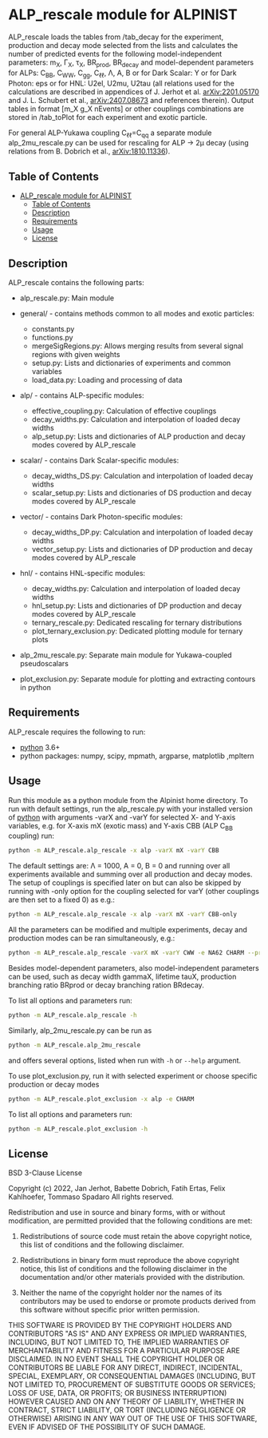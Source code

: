 ALP_rescale module for ALPINIST
===============================

ALP_rescale loads the tables from /tab_decay for the experiment, production and decay mode selected from the lists and calculates the number of predicted events for the following model-independent parameters: m<sub>X</sub>, &#915;<sub>X</sub>, &#964;<sub>X</sub>, BR<sub>prod</sub>, BR<sub>decay</sub> and model-dependent parameters for ALPs:
C<sub>BB</sub>, C<sub>WW</sub>, C<sub>gg</sub>, C<sub>&#8467;&#8467;</sub>, &#923;, A, B or for Dark Scalar: Y or for Dark Photon: eps or for HNL: U2el, U2mu, U2tau
(all relations used for the calculations are described in appendices of J. Jerhot et al. [arXiv:2201.05170][2201.05170] and J. L. Schubert et al., [arXiv:2407.08673][2407.08673] and references therein).
Output tables in format [m_X g_X nEvents] or other couplings combinations are stored in /tab_toPlot for each experiment and exotic particle.

For general ALP-Yukawa coupling C<sub>&#8467;&#8467;</sub>=C<sub>qq</sub> a separate module alp_2mu_rescale.py can be used for rescaling for ALP &#8594; 2&#956; decay (using relations from B. Dobrich et al., [arXiv:1810.11336][1810.11336]).

Table of Contents
-----------------

- [ALP\_rescale module for ALPINIST](#alp_rescale-module-for-alpinist)
  - [Table of Contents](#table-of-contents)
  - [Description](#description)
  - [Requirements](#requirements)
  - [Usage](#usage)
  - [License](#license)

Description
-----------

ALP_rescale contains the following parts:
  * alp_rescale.py: Main module
  * general/ - contains methods common to all modes and exotic particles: 
    * constants.py
    * functions.py
    * mergeSigRegions.py: Allows merging results from several signal regions with given weights
    * setup.py: Lists and dictionaries of experiments and common variables
    * load_data.py: Loading and processing of data  
  * alp/ - contains ALP-specific modules:
    * effective_coupling.py: Calculation of effective couplings
    * decay_widths.py: Calculation and interpolation of loaded decay widths
    * alp_setup.py: Lists and dictionaries of ALP production and decay modes covered by ALP_rescale
  * scalar/ - contains Dark Scalar-specific modules:
    * decay_widths_DS.py: Calculation and interpolation of loaded decay widths
    * scalar_setup.py: Lists and dictionaries of DS production and decay modes covered by ALP_rescale
  * vector/ - contains Dark Photon-specific modules:
    * decay_widths_DP.py: Calculation and interpolation of loaded decay widths
    * vector_setup.py: Lists and dictionaries of DP production and decay modes covered by ALP_rescale
  * hnl/ - contains HNL-specific modules:
    * decay_widths.py: Calculation and interpolation of loaded decay widths
    * hnl_setup.py: Lists and dictionaries of DP production and decay modes covered by ALP_rescale
    * ternary_rescale.py: Dedicated rescaling for ternary distributions
    * plot_ternary_exclusion.py: Dedicated plotting module for ternary plots
    
  * alp_2mu_rescale.py: Separate main module for Yukawa-coupled pseudoscalars
  * plot_exclusion.py: Separate module for plotting and extracting contours in python

Requirements
------------

ALP_rescale requires the following to run:

  * [python][python] 3.6+
  * python packages: numpy, scipy, mpmath, argparse, matplotlib ,mpltern


Usage
-----

Run this module as a python module from the Alpinist home directory.
To run with default settings, run the alp_rescale.py with your installed version of [python][python] with arguments -varX and -varY for selected X- and Y-axis variables, e.g. for X-axis mX (exotic mass) and Y-axis CBB (ALP C<sub>BB</sub> coupling) run:

```sh
python -m ALP_rescale.alp_rescale -x alp -varX mX -varY CBB
```

The default settings are:
&#923; = 1000, A = 0, B = 0 and running over all experiments available and summing over all production and decay modes. The setup of couplings is specified later on but can also be skipped by running with -only option for the coupling selected for varY (other couplings are then set to a fixed 0) as e.g.:
```sh
python -m ALP_rescale.alp_rescale -x alp -varX mX -varY CBB-only
```

All the parameters can be modified and multiple experiments, decay and production modes can be ran simultaneously, e.g.:

```sh
python -m ALP_rescale.alp_rescale -varX mX -varY CWW -e NA62 CHARM --prod Bmeson --decay 2Gamma 2El --lambda 10000 -a 3 -b -3 
```

Besides model-dependent parameters, also model-independent parameters can be used, such as decay width gammaX, lifetime tauX, production branching ratio BRprod or decay branching ration BRdecay.

To list all options and parameters run:

```sh
python -m ALP_rescale.alp_rescale -h
```

Similarly, alp_2mu_rescale.py can be run as
```sh
python -m ALP_rescale.alp_2mu_rescale
```
and offers several options, listed when run with `-h` or `--help` argument. 

To use plot_exclusion.py, run it with selected experiment or choose specific production or decay modes
```sh
python -m ALP_rescale.plot_exclusion -x alp -e CHARM
```

To list all options and parameters run:

```sh
python -m ALP_rescale.plot_exclusion -h
```

License
-------

BSD 3-Clause License

Copyright (c) 2022, Jan Jerhot, Babette Dobrich, Fatih Ertas, Felix Kahlhoefer, Tommaso Spadaro
All rights reserved.

Redistribution and use in source and binary forms, with or without
modification, are permitted provided that the following conditions are met:

1. Redistributions of source code must retain the above copyright notice, this
   list of conditions and the following disclaimer.

2. Redistributions in binary form must reproduce the above copyright notice,
   this list of conditions and the following disclaimer in the documentation
   and/or other materials provided with the distribution.

3. Neither the name of the copyright holder nor the names of its
   contributors may be used to endorse or promote products derived from
   this software without specific prior written permission.

THIS SOFTWARE IS PROVIDED BY THE COPYRIGHT HOLDERS AND CONTRIBUTORS "AS IS"
AND ANY EXPRESS OR IMPLIED WARRANTIES, INCLUDING, BUT NOT LIMITED TO, THE
IMPLIED WARRANTIES OF MERCHANTABILITY AND FITNESS FOR A PARTICULAR PURPOSE ARE
DISCLAIMED. IN NO EVENT SHALL THE COPYRIGHT HOLDER OR CONTRIBUTORS BE LIABLE
FOR ANY DIRECT, INDIRECT, INCIDENTAL, SPECIAL, EXEMPLARY, OR CONSEQUENTIAL
DAMAGES (INCLUDING, BUT NOT LIMITED TO, PROCUREMENT OF SUBSTITUTE GOODS OR
SERVICES; LOSS OF USE, DATA, OR PROFITS; OR BUSINESS INTERRUPTION) HOWEVER
CAUSED AND ON ANY THEORY OF LIABILITY, WHETHER IN CONTRACT, STRICT LIABILITY,
OR TORT (INCLUDING NEGLIGENCE OR OTHERWISE) ARISING IN ANY WAY OUT OF THE USE
OF THIS SOFTWARE, EVEN IF ADVISED OF THE POSSIBILITY OF SUCH DAMAGE.


[2407.08673]: https://arxiv.org/abs/2407.08673
[2201.05170]: https://arxiv.org/abs/2201.05170
[1810.11336]: https://arxiv.org/abs/1810.11336
[python]: https://www.python.org/